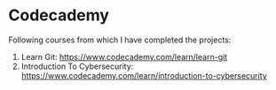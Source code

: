 # Codecademy

Following courses from which I have completed the projects:

1. Learn Git: https://www.codecademy.com/learn/learn-git
2. Introduction To Cybersecurity: https://www.codecademy.com/learn/introduction-to-cybersecurity

